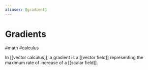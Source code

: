 ```yaml
---
aliases: [gradient]
---
```

# Gradients
#math #calculus

In [[vector calculus]], a gradient is a [[vector field]] representing the maximum rate of increase of a [[scalar field]].